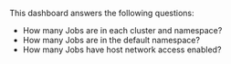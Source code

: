 This dashboard answers the following questions:

- How many Jobs are in each cluster and namespace?
- How many Jobs are in the default namespace?
- How many Jobs have host network access enabled?
